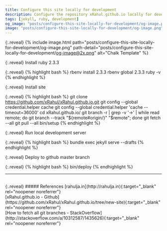 ```yaml
---
title: Configure this site locally for development
description: Configure the repository xRahul.github.io locally for development.
tags: [jekyll, ruby, development]
og_image: "posts/configure-this-site-locally-for-development/og-image.png"
image: "posts/configure-this-site-locally-for-development/og-image.png"
---
```


{:.reveal}
{% include image.html path="posts/configure-this-site-locally-for-development/og-image.png" path-detail="posts/configure-this-site-locally-for-development/og-image@2x.png" alt="Chalk Template" %}

{:.reveal}
Install ruby 2.3.3

{:.reveal}
{% highlight bash %}
rbenv install 2.3.3
rbenv global 2.3.3
ruby -v
{% endhighlight %}

{:.reveal}
Install site

{:.reveal}
{% highlight bash %}
git clone https://github.com/xRahul/xRahul.github.io.git
git config --global credential.helper cache
git config --global credential.helper 'cache --timeout=36000'
cd xRahul.github.io/
git branch -r | grep -v '\->' | while read remote; do git branch --track "${remote#origin/}" "$remote"; done
git fetch --all
git pull --all
bin/setup
{% endhighlight %}
    
{:.reveal}
Run local development server

{:.reveal}
{% highlight bash %}
bundle exec jekyll serve --drafts
{% endhighlight %}
    
{:.reveal}
Deploy to github master branch

{:.reveal}
{% highlight bash %}
bin/deploy
{% endhighlight %}
    

---
<br>
{:.reveal}
##### References
[rahulja.in](http://rahulja.in){:target="_blank" rel="noopener noreferrer"}
<br>
[xRahul.github.io - Github](https://github.com/xRahul/xRahul.github.io/tree/new-site){:target="_blank" rel="noopener noreferrer"}
<br>
[How to fetch all git branches - StackOverflow](http://stackoverflow.com/a/10312587/1435626){:target="_blank" rel="noopener noreferrer"}
